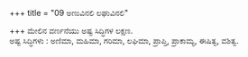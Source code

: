 +++
title = "09 ಅಣುವಿನಲಿ ಲಘುವಿನಲಿ"

+++
ಮೇಲಿನ ವರ್ಣನೆಯು ಅಷ್ಟ ಸಿದ್ಧಿಗಳ ಲಕ್ಷಣ.  
ಅಷ್ಟ ಸಿದ್ಧಿಗಳು : ಅಣಿಮಾ, ಮಹಿಮಾ, ಗರಿಮಾ, ಲಘಿಮಾ, ಪ್ರಾಪ್ತಿ, ಪ್ರಾಕಾಮ್ಯ, ಈಷಿತ್ವ, ವಶಿತ್ವ.